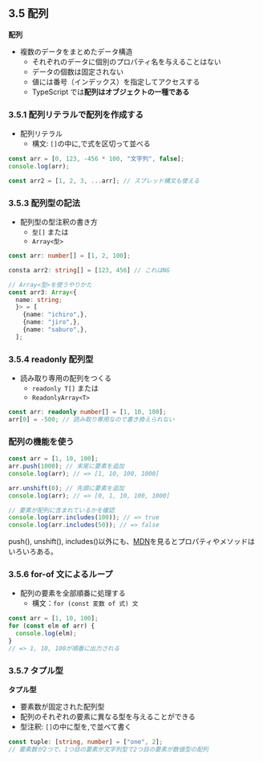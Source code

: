 ## 3.5 配列

**配列**

- 複数のデータをまとめたデータ構造
  - それぞれのデータに個別のプロパティ名を与えることはない
  - データの個数は固定されない
  - 値には番号（インデックス）を指定してアクセスする
  - TypeScript では**配列はオブジェクトの一種である**

### 3.5.1 配列リテラルで配列を作成する

- 配列リテラル
  - 構文: `[]`の中に,で式を区切って並べる

```typescript
const arr = [0, 123, -456 * 100, "文字列", false];
console.log(arr);

const arr2 = [1, 2, 3, ...arr]; // スプレッド構文も使える
```

### 3.5.3 配列型の記法

- 配列型の型注釈の書き方
  - `型[]` または
  - `Array<型>`

```typescript
const arr: number[] = [1, 2, 100];

consta arr2: string[] = [123, 456] // これはNG

// Array<型>を使うやりかた
const arr3: Array<{
  name: string;
  }> = [
    {name: "ichiro",},
    {name: "jiro",},
    {name: "saburo",},
  ];
```

### 3.5.4 readonly 配列型

- 読み取り専用の配列をつくる
  - `readonly T[]` または
  - `ReadonlyArray<T>`

```typescript
const arr: readonly number[] = [1, 10, 100];
arr[0] = -500; // 読み取り専用なので書き換えられない
```

### 配列の機能を使う

```typescript
const arr = [1, 10, 100];
arr.push(1000); // 末尾に要素を追加
console.log(arr); // => [1, 10, 100, 1000]

arr.unshift(0); // 先頭に要素を追加
console.log(arr); // => [0, 1, 10, 100, 1000]

// 要素が配列に含まれているかを確認
console.log(arr.includes(100)); // => true
console.log(arr.includes(50)); // => false
```

push(), unshift(), includes()以外にも、[MDN](https://developer.mozilla.org/ja/docs/Web/JavaScript/Reference/Global_Objects/Array)を見るとプロパティやメソッドはいろいろある。

### 3.5.6 for-of 文によるループ

- 配列の要素を全部順番に処理する
  - 構文：`for (const 変数 of 式) 文`

```typescript
const arr = [1, 10, 100];
for (const elm of arr) {
  console.log(elm);
}
// => 1, 10, 100が順番に出力される
```

### 3.5.7 タプル型

**タプル型**

- 要素数が固定された配列型
- 配列のそれぞれの要素に異なる型を与えることができる
- 型注釈: `[]`の中に型を,で並べて書く

```typescript
const tuple: [string, number] = ["one", 2];
// 要素数が2つで、1つ目の要素が文字列型で2つ目の要素が数値型の配列
```
